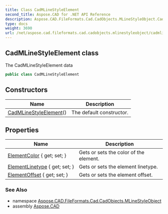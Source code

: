 ```yaml
---
title: Class CadMLineStyleElement
second_title: Aspose.CAD for .NET API Reference
description: Aspose.CAD.FileFormats.Cad.CadObjects.MLineStyleObject.CadMLineStyleElement class. The CadMLineStyleElement data
type: docs
weight: 3690
url: /net/aspose.cad.fileformats.cad.cadobjects.mlinestyleobject/cadmlinestyleelement/
---
```

## CadMLineStyleElement class

The CadMLineStyleElement data

```csharp
public class CadMLineStyleElement
```

## Constructors

| Name | Description |
| --- | --- |
| [CadMLineStyleElement](cadmlinestyleelement/)() | The default constructor. |

## Properties

| Name | Description |
| --- | --- |
| [ElementColor](../../aspose.cad.fileformats.cad.cadobjects.mlinestyleobject/cadmlinestyleelement/elementcolor/) { get; set; } | Gets or sets the color of the element. |
| [ElementLinetype](../../aspose.cad.fileformats.cad.cadobjects.mlinestyleobject/cadmlinestyleelement/elementlinetype/) { get; set; } | Gets or sets the element linetype. |
| [ElementOffset](../../aspose.cad.fileformats.cad.cadobjects.mlinestyleobject/cadmlinestyleelement/elementoffset/) { get; set; } | Gets or sets the element offset. |

### See Also

* namespace [Aspose.CAD.FileFormats.Cad.CadObjects.MLineStyleObject](../../aspose.cad.fileformats.cad.cadobjects.mlinestyleobject/)
* assembly [Aspose.CAD](../../)


